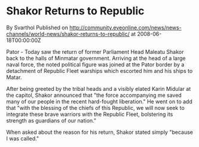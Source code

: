 # Shakor Returns to Republic
By Svarthol
Published on http://community.eveonline.com/news/news-channels/world-news/shakor-returns-to-republic/ at 2008-06-18T00:00:00Z

Pator - Today saw the return of former Parliament Head Maleatu Shakor back to the halls of Minmatar government. Arriving at the head of a large naval force, the noted political figure was joined at the Pator border by a detachment of Republic Fleet warships which escorted him and his ships to Matar.

After being greeted by the tribal heads and a visibly elated Karin Midular at the capitol, Shakor announced that "the force accompanying me saved many of our people in the recent hard-fought liberation." He went on to add that "with the blessing of the chiefs of this Republic, we will now seek to integrate these brave warriors with the Republic Fleet, bolstering its strength as guardians of our nation."

When asked about the reason for his return, Shakor stated simply "because I was called."

